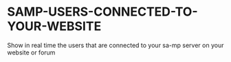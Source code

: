 # SAMP-USERS-CONNECTED-TO-YOUR-WEBSITE
Show in real time the users that are connected to your sa-mp server on your website or forum

